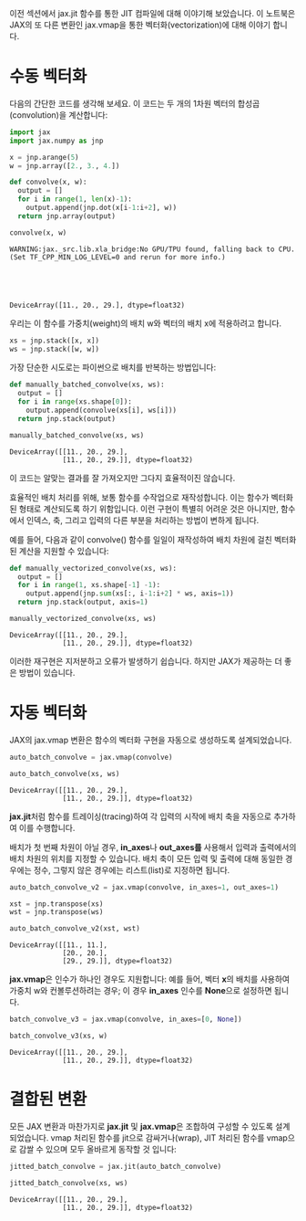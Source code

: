 이전 섹션에서 jax.jit 함수를 통한 JIT 컴파일에 대해 이야기해 보았습니다.
이 노트북은 JAX의 또 다른 변환인 jax.vmap을 통한 벡터화(vectorization)에 대해 이야기 합니다.

# 수동 벡터화

다음의 간단한 코드를 생각해 보세요. 이 코드는 두 개의 1차원 벡터의 합성곱(convolution)을 계산합니다:


```python
import jax
import jax.numpy as jnp

x = jnp.arange(5)
w = jnp.array([2., 3., 4.])

def convolve(x, w):
  output = []
  for i in range(1, len(x)-1):
    output.append(jnp.dot(x[i-1:i+2], w))
  return jnp.array(output)

convolve(x, w)
```

    WARNING:jax._src.lib.xla_bridge:No GPU/TPU found, falling back to CPU. (Set TF_CPP_MIN_LOG_LEVEL=0 and rerun for more info.)





    DeviceArray([11., 20., 29.], dtype=float32)



우리는 이 함수를 가중치(weight)의 배치 w와 벡터의 배치 x에 적용하려고 합니다.


```python
xs = jnp.stack([x, x])
ws = jnp.stack([w, w])
```

가장 단순한 시도로는 파이썬으로 배치를 반복하는 방법입니다:


```python
def manually_batched_convolve(xs, ws):
  output = []
  for i in range(xs.shape[0]):
    output.append(convolve(xs[i], ws[i]))
  return jnp.stack(output)

manually_batched_convolve(xs, ws)
```




    DeviceArray([[11., 20., 29.],
                 [11., 20., 29.]], dtype=float32)



이 코드는 알맞는 결과를 잘 가져오지만 그다지 효율적이진 않습니다.

효율적인 배치 처리를 위해, 보통 함수를 수작업으로 재작성합니다. 이는 함수가 벡터화된 형태로 계산되도록 하기 위함입니다. 이런 구현이 특별히 어려운 것은 아니지만, 함수에서 인덱스, 축, 그리고 입력의 다른 부분을 처리하는 방법이 변하게 됩니다.

예를 들어, 다음과 같이 convolve() 함수를 일일이 재작성하여 배치 차원에 걸친 벡터화된 계산을 지원할 수 있습니다:


```python
def manually_vectorized_convolve(xs, ws):
  output = []
  for i in range(1, xs.shape[-1] -1):
    output.append(jnp.sum(xs[:, i-1:i+2] * ws, axis=1))
  return jnp.stack(output, axis=1)

manually_vectorized_convolve(xs, ws)
```




    DeviceArray([[11., 20., 29.],
                 [11., 20., 29.]], dtype=float32)




이러한 재구현은 지저분하고 오류가 발생하기 쉽습니다. 하지만 JAX가 제공하는 더 좋은 방법이 있습니다.

# 자동 벡터화

JAX의 jax.vmap 변환은 함수의 벡터화 구현을 자동으로 생성하도록 설계되었습니다.


```python
auto_batch_convolve = jax.vmap(convolve)

auto_batch_convolve(xs, ws)
```




    DeviceArray([[11., 20., 29.],
                 [11., 20., 29.]], dtype=float32)



**jax.jit**처럼 함수를 트레이싱(tracing)하여 각 입력의 시작에 배치 축을 자동으로 추가하여 이를 수행합니다.

배치가 첫 번째 차원이 아닐 경우, **in_axes**나 **out_axes를** 사용해서 입력과 출력에서의 배치 차원의 위치를 지정할 수 있습니다. 배치 축이 모든 입력 및 출력에 대해 동일한 경우에는 정수, 그렇지 않은 경우에는 리스트(list)로 지정하면 됩니다.


```python
auto_batch_convolve_v2 = jax.vmap(convolve, in_axes=1, out_axes=1)

xst = jnp.transpose(xs)
wst = jnp.transpose(ws)

auto_batch_convolve_v2(xst, wst)
```




    DeviceArray([[11., 11.],
                 [20., 20.],
                 [29., 29.]], dtype=float32)



**jax.vmap**은 인수가 하나인 경우도 지원합니다: 예를 들어, 벡터 **x**의 배치를 사용하여 가중치 w와 컨볼루션하려는 경우; 이 경우 **in_axes** 인수를 **None**으로 설정하면 됩니다.


```python
batch_convolve_v3 = jax.vmap(convolve, in_axes=[0, None])

batch_convolve_v3(xs, w)
```




    DeviceArray([[11., 20., 29.],
                 [11., 20., 29.]], dtype=float32)



# 결합된 변환


모든 JAX 변환과 마찬가지로 **jax.jit** 및 **jax.vmap**은 조합하여 구성할 수 있도록 설계되었습니다. vmap 처리된 함수를 jit으로 감싸거나(wrap), JIT 처리된 함수를 vmap으로 감쌀 수 있으며 모두 올바르게 동작할 것 입니다:


```python
jitted_batch_convolve = jax.jit(auto_batch_convolve)

jitted_batch_convolve(xs, ws)
```




    DeviceArray([[11., 20., 29.],
                 [11., 20., 29.]], dtype=float32)


